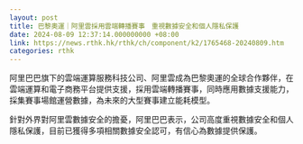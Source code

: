 ```yaml
---
layout: post
title: 巴黎奧運｜阿里雲採用雲端轉播賽事　重視數據安全和個人隱私保護
date: 2024-08-09 12:37:14.000000000 +08:00
link: https://news.rthk.hk/rthk/ch/component/k2/1765468-20240809.htm
categories: rthk
---
```


阿里巴巴旗下的雲端運算服務科技公司、阿里雲成為巴黎奧運的全球合作夥伴，在雲端運算和電子商務平台提供支援，採用雲端轉播賽事，同時應用數據支援能力，採集賽事場館運營數據，為未來的大型賽事建立能耗模型。

針對外界對阿里雲數據安全的擔憂，阿里巴巴表示，公司高度重視數據安全和個人隱私保護，目前已獲得多項相關數據安全認可，有信心為數據提供保護。
